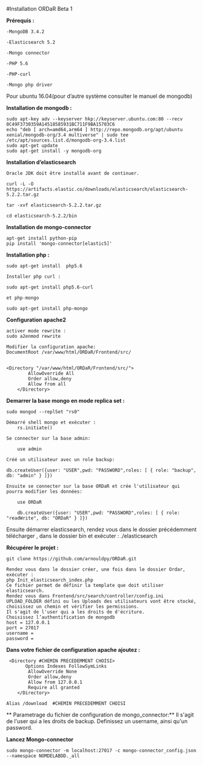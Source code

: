 

#Installation ORDaR Beta 1



**Prérequis :**

    -MongoDB 3.4.2

    -Elasticsearch 5.2

    -Mongo connector 

    -PHP 5.6

    -PHP-curl

    -Mongo php driver


Pour ubuntu 16.04(pour d’autre système consulter le manuel de mongodb)

**Installation de mongodb :**

    sudo apt-key adv --keyserver hkp://keyserver.ubuntu.com:80 --recv 0C49F3730359A14518585931BC711F9BA15703C6
    echo "deb [ arch=amd64,arm64 ] http://repo.mongodb.org/apt/ubuntu xenial/mongodb-org/3.4 multiverse" | sudo tee /etc/apt/sources.list.d/mongodb-org-3.4.list
    sudo apt-get update
    sudo apt-get install -y mongodb-org



**Installation d’elasticsearch**

    Oracle JDK doit être installé avant de continuer.

    curl -L -O https://artifacts.elastic.co/downloads/elasticsearch/elasticsearch-5.2.2.tar.gz

    tar -xvf elasticsearch-5.2.2.tar.gz

    cd elasticsearch-5.2.2/bin


**Installation de mongo-connector**

    apt-get install python-pip
    pip install 'mongo-connector[elastic5]'

**Installation php :**

    sudo apt-get install  php5.6

    Installer php curl :

    sudo apt-get install php5.6-curl
    
    et php-mongo

    sudo apt-get install php-mongo

**Configuration apache2**

    activer mode rewrite :
    sudo a2enmod rewrite

    Modifier la configuration apache:
    DocumentRoot /var/www/html/ORDaR/Frontend/src/


    <Directory "/var/www/html/ORDaR/Frontend/src/">
            AllowOverride All
            Order allow,deny
            Allow from all
        </Directory>

**Demarrer la base mongo en mode replica set :**
    
    sudo mongod --replSet "rs0"

    Démarré shell mongo et exécuter :
        rs.initiate()

    Se connecter sur la base admin:

        use admin

    Créé un utilisateur avec un role backup:

    db.createUser({user: "USER",pwd: "PASSWORD",roles: [ { role: "backup", db: "admin" } ]})

    Ensuite se connecter sur la base ORDaR et crée l'utilisateur qui pourra modifier les données:

        use ORDaR

        db.createUser({user: "USER",pwd: "PASSWORD",roles: [ { role: "readWrite", db: "ORDaR" } ]})

Ensuite démarrer elasticsearch,
rendez vous dans le dossier précédemment télécharger , dans le dossier bin et exécuter :
./elasticsearch

**Récupérer le projet :**

    git clone https://github.com/arnouldpy/ORDaR.git

    Rendez vous dans le dossier créer, une fois dans le dossier Ordar, exécuter :
    php Init_elasticsearch_index.php 
    Ce fichier permet de définir la template que doit utiliser elasticsearch.
    Rendez vous dans Frontend/src/search/controller/config.ini
    UPLOAD_FOLDER défini ou les Uploads des utilisateurs vont être stocké, 
    choisissez un chemin et vérifier les permissions.
    Il s'agit de l'user qui a les droits de d'écriture.
    Choisissez l’authentification de mongodb 
    host = 127.0.0.1
    port = 27017
    username =
    password =

**Dans votre fichier de configuration apache ajoutez :**

     <Directory #CHEMIN PRECEDEMMENT CHOISI>
           Options Indexes FollowSymLinks
            AllowOverride None
            Order allow,deny
            Allow from 127.0.0.1
            Require all granted
        </Directory>

    Alias /download  #CHEMIN PRECEDEMMENT CHOISI

** Parametrage du fichier de configuration de mongo_connector:**
Il s'agit de l'user qui a les droits de backup.
Definissez un username, ainsi qu'un password.



**Lancez Mongo-connector**

    sudo mongo-connector -m localhost:27017 -c mongo-connector_config.json  --namespace NOMDELABDD._all



